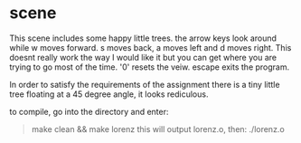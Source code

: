 scene
=====

This scene includes some happy little trees.
the arrow keys look around while w moves forward.
s moves back, a moves left and d moves right.  This
doesnt really work the way I would like it but you
can get where you are trying to go most of the time.
'0' resets the veiw.  escape exits the program.

In order to satisfy the requirements of the assignment
there is a tiny little tree floating at a 45 degree
angle, it looks rediculous.

to compile, go into the directory and enter:
>make clean && make lorenz
this will output lorenz.o, then:
>./lorenz.o
